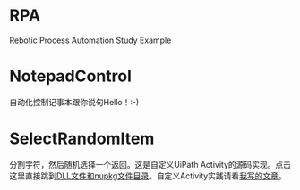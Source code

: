 # RPA
Rebotic Process Automation Study Example

# NotepadControl
自动化控制记事本跟你说句Hello！:-)

# SelectRandomItem
分割字符，然后随机选择一个返回。这是自定义UiPath Activity的源码实现。点击这里直接跳到[DLL文件和nupkg文件目录](SelectRandomItem/SelectRandomItem/bin/Debug)。自定义Activity实践请看[我写的文章](https://segmentfault.com/a/1190000017440647)。
